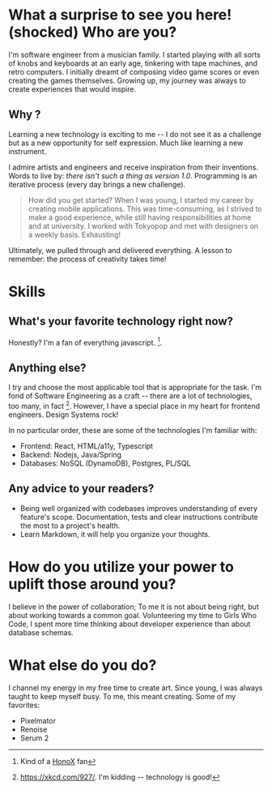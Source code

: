 # What a surprise to see you here! (shocked) Who are you?

I'm software engineer from a musician family. I started playing with all sorts of knobs and keyboards at an early age, tinkering with tape machines, and retro computers.  I initially dreamt of composing video game scores or even creating the games themselves. Growing up, my journey was always to create experiences that would inspire.

## Why ?
 Learning a new technology is exciting to me -- I do not see it as a challenge but as a new opportunity for self expression. Much like learning a new instrument. 

I admire artists and engineers and receive inspiration from their inventions. Words to live by: _there isn't such a thing as version 1.0_. Programming is an iterative process (every day brings a new challenge).

> How did you get started?
When I was young, I started my career by creating mobile applications. This was time-consuming, as I strived to make a good experience, while still having responsibilities at home and at university. I worked with Tokyopop and met with designers on a weekly basis. Exhausting! 

Ultimately, we pulled through and delivered everything. A lesson to remember: the process of creativity takes time!

# Skills

## What's your favorite technology right now?
Honestly? I'm a fan of everything javascript. [^1]. 

## Anything else?
I try and choose the most applicable tool that is appropriate for the task. I'm fond of Software Engineering as a craft -- there are a lot of technologies, too many, in fact [^2]. However, I have a special place in my heart for frontend engineers. Design Systems rock!

In no particular order, these are some of the technologies I'm familiar with:
- Frontend: React, HTML/a11y, Typescript
- Backend: Nodejs, Java/Spring
- Databases: NoSQL (DynamoDB), Postgres, PL/SQL

## Any advice to your readers?
- Being well organized with codebases improves understanding of every feature's scope. Documentation, tests and clear instructions contribute the most to a project's health.
- Learn Markdown, it will help you organize your thoughts.

# How do you utilize your power to uplift those around you?

I believe in the power of collaboration; To me it is not about being right, but about working towards a common goal. Volunteering my time to Girls Who Code, I spent more time thinking about developer experience than about database schemas.

# What else do you do?

I channel my energy in my free time to create art. Since young, I was always taught to keep myself busy. To me, this meant creating. Some of my favorites:

- Pixelmator
- Renoise
- Serum 2

[^1]: Kind of a [HonoX](https://github.com/honojs/honox) fan
[^2]: https://xkcd.com/927/. I'm kidding -- technology is good!



